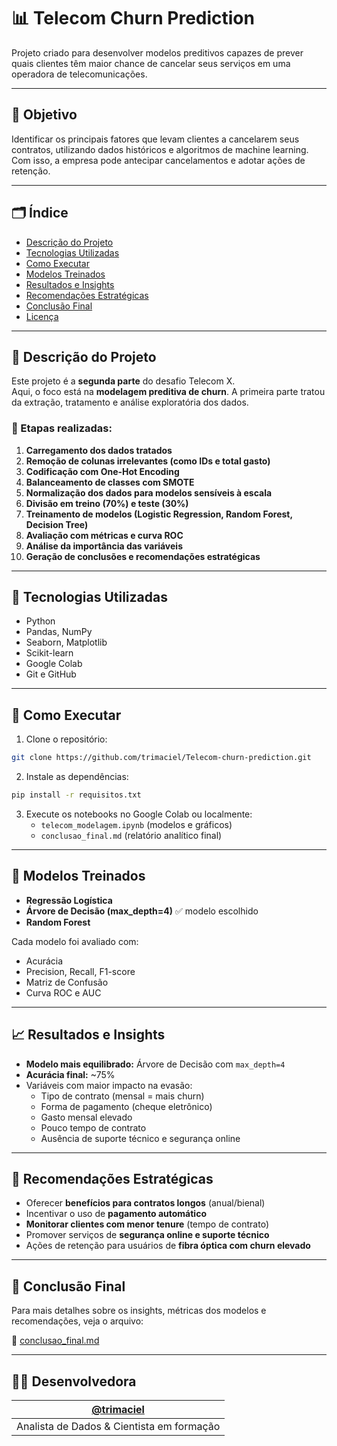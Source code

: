 # 📊 Telecom Churn Prediction

Projeto criado para desenvolver modelos preditivos capazes de prever quais clientes têm maior chance de cancelar seus serviços em uma operadora de telecomunicações.

---

## 🧠 Objetivo

Identificar os principais fatores que levam clientes a cancelarem seus contratos, utilizando dados históricos e algoritmos de machine learning. Com isso, a empresa pode antecipar cancelamentos e adotar ações de retenção.

---

## 🗂️ Índice

- [Descrição do Projeto](#descrição-do-projeto)
- [Tecnologias Utilizadas](#tecnologias-utilizadas)
- [Como Executar](#como-executar)
- [Modelos Treinados](#modelos-treinados)
- [Resultados e Insights](#resultados-e-insights)
- [Recomendações Estratégicas](#recomendações-estratégicas)
- [Conclusão Final](#conclusão-final)
- [Licença](#licença)

---

## 📝 Descrição do Projeto

Este projeto é a **segunda parte** do desafio Telecom X.  
Aqui, o foco está na **modelagem preditiva de churn**. A primeira parte tratou da extração, tratamento e análise exploratória dos dados.

### 🔁 Etapas realizadas:

1. **Carregamento dos dados tratados**
2. **Remoção de colunas irrelevantes (como IDs e total gasto)**
3. **Codificação com One-Hot Encoding**
4. **Balanceamento de classes com SMOTE**
5. **Normalização dos dados para modelos sensíveis à escala**
6. **Divisão em treino (70%) e teste (30%)**
7. **Treinamento de modelos (Logistic Regression, Random Forest, Decision Tree)**
8. **Avaliação com métricas e curva ROC**
9. **Análise da importância das variáveis**
10. **Geração de conclusões e recomendações estratégicas**

---

## 🚀 Tecnologias Utilizadas

- Python
- Pandas, NumPy
- Seaborn, Matplotlib
- Scikit-learn
- Google Colab
- Git e GitHub

---

## 🧪 Como Executar

1. Clone o repositório:
```bash
git clone https://github.com/trimaciel/Telecom-churn-prediction.git
```

2. Instale as dependências:
```bash
pip install -r requisitos.txt
```

3. Execute os notebooks no Google Colab ou localmente:
   - `telecom_modelagem.ipynb` (modelos e gráficos)
   - `conclusao_final.md` (relatório analítico final)

---

## 🤖 Modelos Treinados

- **Regressão Logística**
- **Árvore de Decisão (max_depth=4)** ✅ modelo escolhido
- **Random Forest**

Cada modelo foi avaliado com:
- Acurácia
- Precision, Recall, F1-score
- Matriz de Confusão
- Curva ROC e AUC

---

## 📈 Resultados e Insights

- **Modelo mais equilibrado:** Árvore de Decisão com `max_depth=4`
- **Acurácia final:** ~75%
- Variáveis com maior impacto na evasão:
  - Tipo de contrato (mensal = mais churn)
  - Forma de pagamento (cheque eletrônico)
  - Gasto mensal elevado
  - Pouco tempo de contrato
  - Ausência de suporte técnico e segurança online

---

## 🎯 Recomendações Estratégicas

- Oferecer **benefícios para contratos longos** (anual/bienal)
- Incentivar o uso de **pagamento automático**
- **Monitorar clientes com menor tenure** (tempo de contrato)
- Promover serviços de **segurança online e suporte técnico**
- Ações de retenção para usuários de **fibra óptica com churn elevado**

---

## 📄 Conclusão Final

Para mais detalhes sobre os insights, métricas dos modelos e recomendações, veja o arquivo:

📄 [conclusao_final.md](conclusao_final.md)


---

## 👩‍💻 Desenvolvedora

| [@trimaciel](https://github.com/trimaciel) |
|-------------------------------------------|
| Analista de Dados & Cientista em formação |


